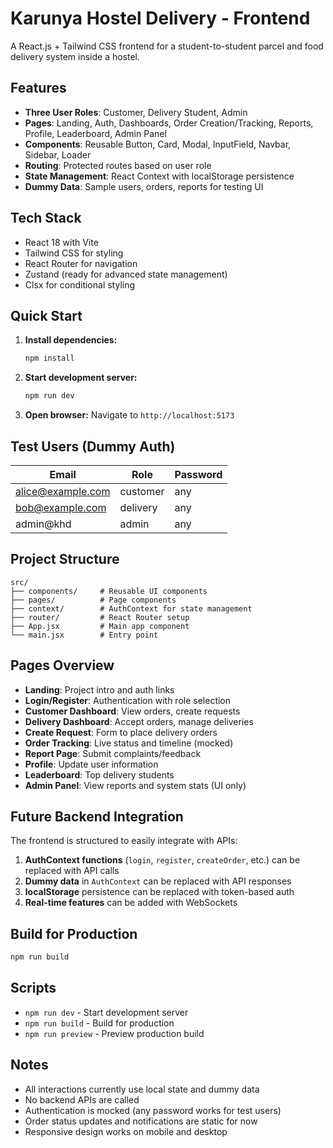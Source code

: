 # Karunya Hostel Delivery - Frontend

A React.js + Tailwind CSS frontend for a student-to-student parcel and food delivery system inside a hostel.

## Features

- **Three User Roles**: Customer, Delivery Student, Admin
- **Pages**: Landing, Auth, Dashboards, Order Creation/Tracking, Reports, Profile, Leaderboard, Admin Panel
- **Components**: Reusable Button, Card, Modal, InputField, Navbar, Sidebar, Loader
- **Routing**: Protected routes based on user role
- **State Management**: React Context with localStorage persistence
- **Dummy Data**: Sample users, orders, reports for testing UI

## Tech Stack

- React 18 with Vite
- Tailwind CSS for styling
- React Router for navigation
- Zustand (ready for advanced state management)
- Clsx for conditional styling

## Quick Start

1. **Install dependencies:**
   ```bash
   npm install
   ```

2. **Start development server:**
   ```bash
   npm run dev
   ```

3. **Open browser:**
   Navigate to `http://localhost:5173`

## Test Users (Dummy Auth)

| Email | Role | Password |
|-------|------|----------|
| alice@example.com | customer | any |
| bob@example.com | delivery | any |
| admin@khd | admin | any |

## Project Structure

```
src/
├── components/     # Reusable UI components
├── pages/          # Page components
├── context/        # AuthContext for state management
├── router/         # React Router setup
├── App.jsx         # Main app component
└── main.jsx        # Entry point
```

## Pages Overview

- **Landing**: Project intro and auth links
- **Login/Register**: Authentication with role selection
- **Customer Dashboard**: View orders, create requests
- **Delivery Dashboard**: Accept orders, manage deliveries
- **Create Request**: Form to place delivery orders
- **Order Tracking**: Live status and timeline (mocked)
- **Report Page**: Submit complaints/feedback
- **Profile**: Update user information
- **Leaderboard**: Top delivery students
- **Admin Panel**: View reports and system stats (UI only)


## Future Backend Integration

The frontend is structured to easily integrate with APIs:

1. **AuthContext functions** (`login`, `register`, `createOrder`, etc.) can be replaced with API calls
2. **Dummy data** in `AuthContext` can be replaced with API responses
3. **localStorage** persistence can be replaced with token-based auth
4. **Real-time features** can be added with WebSockets

## Build for Production

```bash
npm run build
```

## Scripts

- `npm run dev` - Start development server
- `npm run build` - Build for production
- `npm run preview` - Preview production build

## Notes

- All interactions currently use local state and dummy data
- No backend APIs are called
- Authentication is mocked (any password works for test users)
- Order status updates and notifications are static for now
- Responsive design works on mobile and desktop